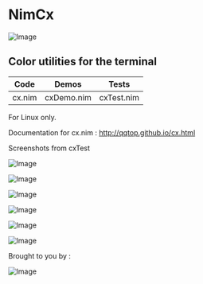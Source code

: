 # NimCx

![Image](http://qqtop.github.io/nimcolors11.png?raw=true)


Color utilities for the terminal
--------------------------------



|Code            | Demos            | Tests            |
|----------------|------------------|------------------|
|cx.nim     | cxDemo.nim  |cxTest.nim   |



For Linux only.


Documentation for cx.nim : http://qqtop.github.io/cx.html


Screenshots from cxTest


![Image](http://qqtop.github.io/nimcolors9.png?raw=true)

![Image](http://qqtop.github.io/nimcolors3.png?raw=true)

![Image](http://qqtop.github.io/nimcolors4.png?raw=true)

![Image](http://qqtop.github.io/nimcolors5.png?raw=true)

![Image](http://qqtop.github.io/nimcolors6.png?raw=true)

![Image](http://qqtop.github.io/nimcolors10.png?raw=true)



Brought to you by :
  
  
  ![Image](http://qqtop.github.io/gnu.png?raw=true)



